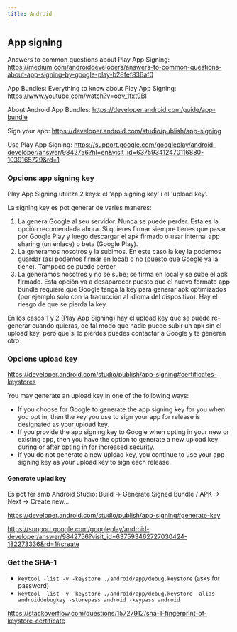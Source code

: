 ```yaml
---
title: Android
---
```


## App signing

Answers to common questions about Play App Signing: https://medium.com/androiddevelopers/answers-to-common-questions-about-app-signing-by-google-play-b28fef836af0

App Bundles: Everything to know about Play App Signing: https://www.youtube.com/watch?v=odv_1fxt9BI

About Android App Bundles: https://developer.android.com/guide/app-bundle

Sign your app: https://developer.android.com/studio/publish/app-signing

Use Play App Signing: https://support.google.com/googleplay/android-developer/answer/9842756?hl=en&visit_id=637593412470116880-1039165729&rd=1

### Opcions app signing key

Play App Signing utilitza 2 keys: el 'app signing key' i el 'upload key'.

La signing key es pot generar de varies maneres:

1) La genera Google al seu servidor. Nunca se puede perder. Esta es la opción recomendada ahora. Si quieres firmar siempre tienes que pasar por Google Play y luego descargar el apk firmado o usar internal app sharing (un enlace) o beta (Google Play).
2) La generamos nosotros y la subimos. En este caso la key la podemos guardar (así podemos firmar en local) o no (puesto que Google ya la tiene). Tampoco se puede perder.
3) La generamos nosotros y no se sube; se firma en local y se sube el apk firmado. Esta opción va a desaparecer puesto que el nuevo formato app bundle requiere que Google tenga la key para generar apk optimizados (por ejemplo solo con la traducción al idioma del dispositivo). Hay el riesgo de que se pierda la key.

En los casos 1 y 2 (Play App Signing) hay el upload key que se puede re-generar cuando quieras, de tal modo que nadie puede subir un apk sin el upload key, pero que si lo pierdes puedes contactar a Google y te generan otro

### Opcions upload key

https://developer.android.com/studio/publish/app-signing#certificates-keystores

You may generate an upload key in one of the following ways:

- If you choose for Google to generate the app signing key for you when you opt in, then the key you use to sign your app for release is designated as your upload key.
- If you provide the app signing key to Google when opting in your new or existing app, then you have the option to generate a new upload key during or after opting in for increased security.
- If you do not generate a new upload key, you continue to use your app signing key as your upload key to sign each release.

#### Generate uplad key

Es pot fer amb Android Studio: Build -> Generate Signed Bundle / APK -> Next -> Create new...

https://developer.android.com/studio/publish/app-signing#generate-key

https://support.google.com/googleplay/android-developer/answer/9842756?visit_id=637593462727030424-182273336&rd=1#create


### Get the SHA-1

- `keytool -list -v -keystore ./android/app/debug.keystore` (asks for password)
- `keytool -list -v -keystore ./android/app/debug.keystore -alias androiddebugkey -storepass android -keypass android`

https://stackoverflow.com/questions/15727912/sha-1-fingerprint-of-keystore-certificate
